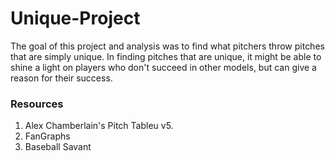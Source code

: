 # Unique-Project

The goal of this project and analysis was to find what pitchers throw pitches that are simply unique. In finding pitches that are unique, it might be able to shine a light on players who don't succeed in other models, but can give a reason for their success. 

### Resources 

1. Alex Chamberlain's Pitch Tableu v5.
2. FanGraphs
3. Baseball Savant
